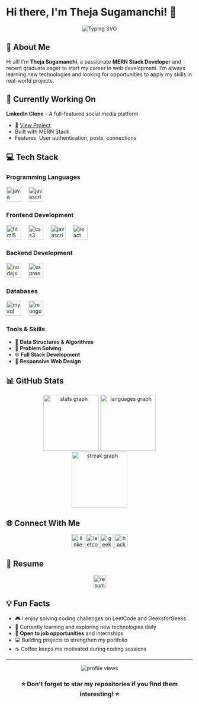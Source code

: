 # Hi there, I'm Theja Sugamanchi! 👋

<div align="center">
  <img src="https://readme-typing-svg.herokuapp.com?font=Fira+Code&pause=1000&color=2196F3&center=true&vCenter=true&width=435&lines=Passionate+MERN+Stack+Developer;Always+learning+new+technologies;Building+amazing+web+applications" alt="Typing SVG" />
</div>

## 🚀 About Me

Hi all! I'm **Theja Sugamanchi**, a passionate **MERN Stack Developer** and recent graduate eager to start my career in web development. I'm always learning new technologies and looking for opportunities to apply my skills in real-world projects.

## 🔭 Currently Working On

**LinkedIn Clone** - A full-featured social media platform
- 🔗 [View Project](https://github.com/theja8458/LinkedInClone)
- Built with MERN Stack
- Features: User authentication, posts, connections

## 💻 Tech Stack

### Programming Languages
<div align="left">
  <img src="https://cdn.jsdelivr.net/gh/devicons/devicon/icons/java/java-original.svg" height="40" alt="java logo" />
  <img width="12" />
  <img src="https://cdn.jsdelivr.net/gh/devicons/devicon/icons/javascript/javascript-original.svg" height="40" alt="javascript logo" />
</div>

### Frontend Development
<div align="left">
  <img src="https://cdn.jsdelivr.net/gh/devicons/devicon/icons/html5/html5-original.svg" height="40" alt="html5 logo" />
  <img width="12" />
  <img src="https://cdn.jsdelivr.net/gh/devicons/devicon/icons/css3/css3-original.svg" height="40" alt="css3 logo" />
  <img width="12" />
  <img src="https://cdn.jsdelivr.net/gh/devicons/devicon/icons/javascript/javascript-original.svg" height="40" alt="javascript logo" />
  <img width="12" />
  <img src="https://cdn.jsdelivr.net/gh/devicons/devicon/icons/react/react-original.svg" height="40" alt="react logo" />
</div>

### Backend Development
<div align="left">
  <img src="https://cdn.jsdelivr.net/gh/devicons/devicon/icons/nodejs/nodejs-original.svg" height="40" alt="nodejs logo" />
  <img width="12" />
  <img src="https://cdn.jsdelivr.net/gh/devicons/devicon/icons/express/express-original.svg" height="40" alt="express logo" />
</div>

### Databases
<div align="left">
  <img src="https://cdn.jsdelivr.net/gh/devicons/devicon/icons/mysql/mysql-original.svg" height="40" alt="mysql logo" />
  <img width="12" />
  <img src="https://cdn.jsdelivr.net/gh/devicons/devicon/icons/mongodb/mongodb-original.svg" height="40" alt="mongodb logo" />
</div>

### Tools & Skills
- 🧠 **Data Structures & Algorithms**
- 🔧 **Problem Solving**
- 🌐 **Full Stack Development**
- 📱 **Responsive Web Design**

## 📊 GitHub Stats

<div align="center">
  <img src="https://github-readme-stats.vercel.app/api?username=theja8458&hide_title=false&hide_rank=false&show_icons=true&include_all_commits=true&count_private=true&disable_animations=false&theme=dracula&locale=en&hide_border=false" height="150" alt="stats graph" />
  <img src="https://github-readme-stats.vercel.app/api/top-langs?username=theja8458&locale=en&hide_title=false&layout=compact&card_width=320&langs_count=5&theme=dracula&hide_border=false" height="150" alt="languages graph" />
</div>

<div align="center">
  <img src="https://github-readme-streak-stats-salesp07.vercel.app/?user=theja8458&theme=dracula&hide_border=false" height="150" alt="streak graph" />
</div>

## 🌐 Connect With Me

<div align="center">
  <a href="https://www.linkedin.com/in/theja-sugamanchi-80197529b/" target="_blank">
    <img src="https://img.shields.io/static/v1?message=LinkedIn&logo=linkedin&label=&color=0077B5&logoColor=white&labelColor=&style=for-the-badge" height="35" alt="linkedin logo" />
  </a>
  <a href="https://leetcode.com/u/thej2824/" target="_blank">
    <img src="https://img.shields.io/static/v1?message=LeetCode&logo=leetcode&label=&color=FFA116&logoColor=white&labelColor=&style=for-the-badge" height="35" alt="leetcode logo" />
  </a>
  <a href="https://www.geeksforgeeks.org/user/theja29/" target="_blank">
    <img src="https://img.shields.io/static/v1?message=GeeksforGeeks&logo=geeksforgeeks&label=&color=0F9D58&logoColor=white&labelColor=&style=for-the-badge" height="35" alt="geeksforgeeks logo" />
  </a>
  <a href="https://www.hackerrank.com/profile/sugamanch" target="_blank">
    <img src="https://img.shields.io/static/v1?message=HackerRank&logo=hackerrank&label=&color=2EC866&logoColor=white&labelColor=&style=for-the-badge" height="35" alt="hackerrank logo" />
  </a>
</div>

## 📄 Resume

<div align="center">
  <a href="https://drive.google.com/file/d/1MKESwWLe4u0YcYUEJza1tB4RFAqsQbhj/view?usp=sharing">
    <img src="https://img.shields.io/static/v1?message=View%20Resume&logo=googledrive&label=&color=4285F4&logoColor=white&labelColor=&style=for-the-badge" height="35" alt="resume link" />
  </a>
</div>


## 💡 Fun Facts

- 🎮 I enjoy solving coding challenges on LeetCode and GeeksforGeeks
- 📖 Currently learning and exploring new technologies daily
- 🤝 **Open to job opportunities** and internships
- 💻 Building projects to strengthen my portfolio
- ☕ Coffee keeps me motivated during coding sessions

---

<div align="center">
  <img src="https://komarev.com/ghpvc/?username=theja8458&label=Profile%20views&color=0e75b6&style=flat" alt="profile views" />
</div>

<div align="center">
  <h3>⭐ Don't forget to star my repositories if you find them interesting! ⭐</h3>
</div>
